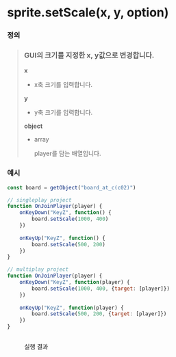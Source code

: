 # sprite.setScale(x, y, option)

### 정의

> ### GUI의 크기를 지정한 x, y값으로 변경합니다.
>
> **x**
>
> * x축 크기를 입력합니다.
>
> **y**
>
> * y축 크기를 입력합니다.
>
> **object**
>
> *   array
>
>     player를 담는 배열입니다.



### 예시

```javascript
const board = getObject("board_at_c(c02)")

// singleplay project
function OnJoinPlayer(player) {
	onKeyDown("KeyZ", function() {
	    board.setScale(1000, 400)
	})
	
	onKeyUp("KeyZ", function() {
	    board.setScale(500, 200)
	})
}

// multiplay project
function OnJoinPlayer(player) {
	onKeyDown("KeyZ", function(player) {
	    board.setScale(1000, 400, {target: [player]})
	})
	
	onKeyUp("KeyZ", function(player) {
	    board.setScale(500, 200, {target: [player]})
	})
}
```

<figure><img src="../../../.gitbook/assets/화면_기록_2022-12-20_오후_1_22_18_AdobeExpress.gif" alt=""><figcaption><p>실행 결과</p></figcaption></figure>
